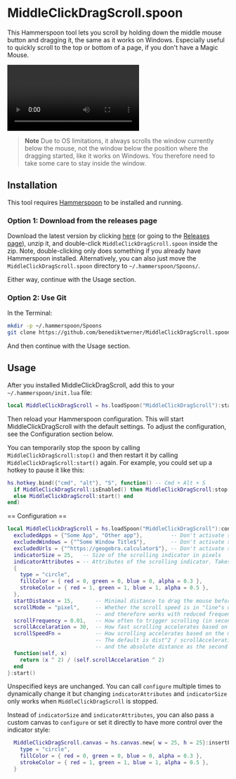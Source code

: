 # MiddleClickDragScroll.spoon

This Hammerspoon tool lets you scroll by holding down the middle mouse button and dragging it, the same as it works on Windows.
Especially useful to quickly scroll to the top or bottom of a page, if you don't have a Magic Mouse.

<video src="https://user-images.githubusercontent.com/19309705/236555947-c8a37ddf-8a1f-4b74-9285-89c317f88688.mp4"></video>

> **Note** Due to OS limitations, it always scrolls the window currently below the mouse, not the window below the position
> where the dragging started, like it works on Windows. You therefore need to take some care to stay inside the window.

## Installation

This tool requires [Hammerspoon](https://www.hammerspoon.org/) to be installed and running.

### Option 1: Download from the releases page

Download the latest version by clicking [here]() (or going to the [Releases page]()), unzip it, and double-click `MiddleClickDragScroll.spoon` inside the zip.
Note, double-clicking only does something if you already have Hammerspoon installed. Alternatively, you can also just move the `MiddleClickDragScroll.spoon` directory to `~/.hammerspoon/Spoons/`.

Either way, continue with the Usage section.

### Option 2: Use Git

In the Terminal:

```bash
mkdir -p ~/.hammerspoon/Spoons
git clone https://github.com/benediktwerner/MiddleClickDragScroll.spoon.git ~/.hammerspoon/Spoons/MiddleClickDragScroll.spoon
```

And then continue with the Usage section.

## Usage

After you installed MiddleClickDragScroll, add this to your `~/.hammerspoon/init.lua` file:

```lua
local MiddleClickDragScroll = hs.loadSpoon("MiddleClickDragScroll"):start()
```

Then reload your Hammerspoon configuration. This will start MiddleClickDragScroll with the default settings. To adjust the configuration, see the Configuration section below.

You can temporarily stop the spoon by calling `MiddleClickDragScroll:stop()` and then restart it by calling `MiddleClickDragScroll:start()` again.
For example, you could set up a hotkey to pause it like this:

```lua
hs.hotkey.bind({"cmd", "alt"}, "S", function() -- Cmd + Alt + S
  if MiddleClickDragScroll:isEnabled() then MiddleClickDragScroll:stop()
  else MiddleClickDragScroll:start() end
end)
```

== Configuration ==

```lua
local MiddleClickDragScroll = hs.loadSpoon("MiddleClickDragScroll"):configure{
  excludedApps = {"Some App", "Other app"},         -- Don't activate scrolling in apps with these names
  excludedWindows = {"^Some Window Title$"},        -- Don't activate scrolling in windows with these names (supports regex, for exact match, use "^title$")
  excludedUrls = {"^https://geogebra.calculator$"}, -- Don't activate scrolling when the active window is on these URLs (supports regex, only works in Chrome and Safari, asks for extra permissions on first trigger)
  indicatorSize = 25,   -- Size of the scrolling indicator in pixels
  indicatorAttributes = -- Attributes of the scrolling indicator. Takes any specified on https://www.hammerspoon.org/docs/hs.canvas.html#attributes. Alternatively, you can pass a custom canvas, see the explenation below.
  {
    type = "circle",
    fillColor = { red = 0, green = 0, blue = 0, alpha = 0.3 },
    strokeColor = { red = 1, green = 1, blue = 1, alpha = 0.5 },
  },
  startDistance = 15,       -- Minimal distance to drag the mouse before scrolling is triggered.
  scrollMode = "pixel",     -- Whether the scroll speed is in "line"s or "pixel"s. Scrolling by lines has smooting in some applications
                            -- and therefore works with reduced frequency but it offers much less precise control.
  scrollFrequency = 0.01,   -- How often to trigger scrolling (in seconds)
  scrollAccelaration = 30,  -- How fast scrolling accelerates based on the mouse distance from the initial location. Larger is faster.
  scrollSpeedFn =           -- How scrolling accelerates based on the mouse distance from the initial location.
                            -- The default is dist^2 / scrollAcceleration^2. You can pass a custom function that recieves `self` as the first argument
                            -- and the absolute distance as the second and returns the resulting speed (in pixels or lines, depending on the scrollMode setting).
  function(self, x)
    return (x ^ 2) / (self.scrollAccelaration ^ 2)
  end
}:start()
```

Unspecified keys are unchanged. You can call `configure` multiple times to dynamically change it but changing `indicatorAttributes` and `indicatorSize` only works when `MiddleClickDragScroll` is stopped.

Instead of `indicatorSize` and `indicatorAttributes`, you can also pass a custom canvas to `configure` or set it directly to have more control over the indicator style:

```lua
  MiddleClickDragScroll.canvas = hs.canvas.new{ w = 25, h = 25}:insertElement{
    type = "circle",
    fillColor = { red = 0, green = 0, blue = 0, alpha = 0.3 },
    strokeColor = { red = 1, green = 1, blue = 1, alpha = 0.5 },
  }
```
